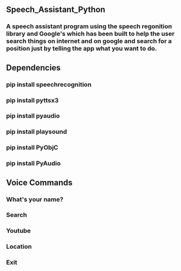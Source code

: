 ## Speech_Assistant_Python
### A speech assistant program using the speech regonition library and Google's which has been built to help the user search things on internet and on google and search for a position just by telling the app what you want to do.
## Dependencies 
### pip install speechrecognition
### pip install pyttsx3
### pip install pyaudio
### pip install playsound
### pip install PyObjC
### pip install PyAudio
## Voice Commands 
### What's your name?
### Search
### Youtube 
### Location
### Exit
